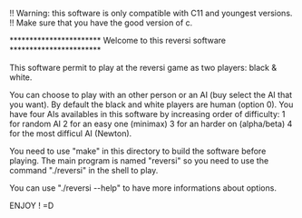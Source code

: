 !! Warning: this software is only compatible with C11 and youngest versions.
!!          Make sure that you have the good version of c.

*********************** Welcome to this reversi software ***********************

This software permit to play at the reversi game as two players: black & white.

You can choose to play with an other person or an AI (buy select the AI that you
want).
By default the black and white players are human (option 0).
You have four AIs availables in this software by increasing order of difficulty:
    1 for random AI
    2 for an easy one (minimax)
    3 for an harder on (alpha/beta)
    4 for the most difficul AI (Newton).

You need to use "make" in this directory to build the software before playing.
The main program is named "reversi" so you need to use the command "./reversi"
in the shell to play.

You can use "./reversi --help" to have more informations about options.

ENJOY ! =D
